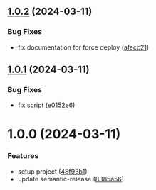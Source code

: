 ## [1.0.2](https://github.com/louis-lemon/ts-package-template/compare/v1.0.1...v1.0.2) (2024-03-11)

### Bug Fixes

-   fix documentation for force deploy ([afecc21](https://github.com/louis-lemon/ts-package-template/commit/afecc21d06f512ebd1db71d85aeb6a9c7f2ed1d3))

## [1.0.1](https://github.com/louis-lemon/ts-package-template/compare/v1.0.0...v1.0.1) (2024-03-11)

### Bug Fixes

-   fix script ([e0152e6](https://github.com/louis-lemon/ts-package-template/commit/e0152e6f53988d761b5b46698ffb21c638914f5c))

# 1.0.0 (2024-03-11)

### Features

-   setup project ([48f93b1](https://github.com/louis-lemon/ts-package-template/commit/48f93b10f83d2c7a683e4bd06e49febe09916686))
-   update semantic-release ([8385a56](https://github.com/louis-lemon/ts-package-template/commit/8385a56523c21dcbc73f1e5537083fd5476c6721))
